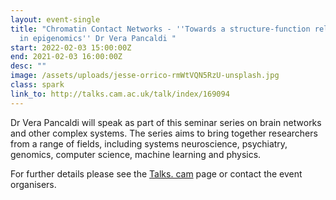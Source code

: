 ```yaml
---
layout: event-single
title: "Chromatin Contact Networks - ''Towards a structure-function relationship
  in epigenomics'' Dr Vera Pancaldi "
start: 2022-02-03 15:00:00Z
end: 2021-02-03 16:00:00Z
desc: ""
image: /assets/uploads/jesse-orrico-rmWtVQN5RzU-unsplash.jpg
class: spark
link_to: http://talks.cam.ac.uk/talk/index/169094
---
```

Dr Vera Pancaldi will speak as part of this seminar series on brain networks and other complex systems. The series aims to bring together researchers from a range of fields, including systems neuroscience, psychiatry, genomics, computer science, machine learning and physics.

For further details please see the [Talks. cam](https://talks.cam.ac.uk/talk/index/195388) page or contact the event organisers.